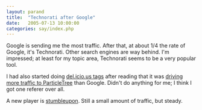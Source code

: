 ```yaml
---
layout: parand
title:  "Technorati after Google"
date:   2005-07-13 10:00:00
categories: say/index.php
---
```

Google is sending me the most traffic. After that, at about 1/4 the rate of Google, it's Technorati. Other search engines are way behind. I'm impressed; at least for my topic area, Technorati seems to be a very popular tool.

I had also started doing [del.icio.us tags](http://www.parand.com/say/index.php/2005/06/20/more-than-google/) after reading that it was [driving more traffic to ParticleTree](http://particletree.com/features/the-importance-of-rss) than Google. Didn't do anything for me; I think I got one referer over all.

A new player is [stumbleupon](http://stumbleupon.com/). Still a small amount of traffic, but steady. 
